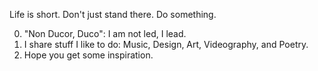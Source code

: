 Life is short. Don't just stand there. Do something.

0. "Non Ducor, Duco": I am not led, I lead.
1. I share stuff I like to do: Music, Design, Art, Videography, and Poetry.
2. Hope you get some inspiration.
